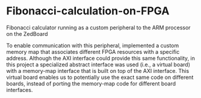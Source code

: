 # Fibonacci-calculation-on-FPGA
Fibonacci calculator running as a custom peripheral to the ARM processor on the ZedBoard

To enable communication with this
peripheral, implemented a custom memory map that associates different
FPGA resources with a specific address. Although the AXI interface could provide this
same functionality, in this project a specialized abstract interface was used (i.e., a virtual
board) with a memory-map interface that is built on top of the AXI interface. This virtual
board enables us to potentially use the exact same code on different boards, instead of
porting the memory-map code for different board interfaces.
